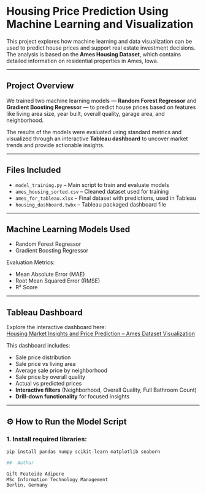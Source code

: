 #  Housing Price Prediction Using Machine Learning and Visualization

This project explores how machine learning and data visualization can be used to predict house prices and support real estate investment decisions. The analysis is based on the **Ames Housing Dataset**, which contains detailed information on residential properties in Ames, Iowa.

---

##  Project Overview

We trained two machine learning models — **Random Forest Regressor** and **Gradient Boosting Regressor** — to predict house prices based on features like living area size, year built, overall quality, garage area, and neighborhood.

The results of the models were evaluated using standard metrics and visualized through an interactive **Tableau dashboard** to uncover market trends and provide actionable insights.

---

##  Files Included

- `model_training.py` – Main script to train and evaluate models  
- `ames_housing_sorted.csv` – Cleaned dataset used for training  
- `ames_for_tableau.xlsx` – Final dataset with predictions, used in Tableau  
- `housing_dashboard.twbx` – Tableau packaged dashboard file

---

##  Machine Learning Models Used

- Random Forest Regressor
- Gradient Boosting Regressor

Evaluation Metrics:
- Mean Absolute Error (MAE)
- Root Mean Squared Error (RMSE)
- R² Score

---

##  Tableau Dashboard

Explore the interactive dashboard here:  
[Housing Market Insights and Price Prediction – Ames Dataset Visualization](https://public.tableau.com/app/profile/gift.feateide/viz/HousingMarketInsightsandPricePredictionAmesDatasetVisualization/Dashboard1)

This dashboard includes:
- Sale price distribution
- Sale price vs living area
- Average sale price by neighborhood
- Sale price by overall quality
- Actual vs predicted prices
- **Interactive filters** (Neighborhood, Overall Quality, Full Bathroom Count)
- **Drill-down functionality** for focused insights

---

## ⚙️ How to Run the Model Script

### 1. Install required libraries:

```bash
pip install pandas numpy scikit-learn matplotlib seaborn

##  Author

Gift Feateide Adipere 
MSc Information Technology Management  
Berlin, Germany  
